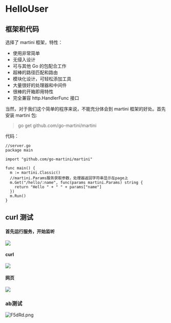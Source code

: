 # HelloUser
## 框架和代码
选择了 martini 框架，特性：

* 使用非常简单
* 无侵入设计
* 可与其他 Go 的包配合工作
* 超棒的路径匹配和路由
* 模块化设计，可轻松添加工具
* 大量很好的处理器和中间件
* 很棒的开箱即用特性
* 完全兼容 http.HandlerFunc 接口

当然，对于我们这个简单的程序来说，不能充分体会到 martini 框架的好处。首先安装 martini 包:

>go get github.com/go-martini/martini

代码：
```
//server.go
package main

import "github.com/go-martini/martini"

func main() {
  m := martini.Classic()
  //martini.Params服务获取参数，处理器返回字符串显示在page上
  m.Get("/hello/:name", func(params martini.Params) string {
    return "Hello " + " " + params["name"]
  })
  m.Run()
}
```
## curl 测试
#### 首先运行服务，开始监听
![](http://ww1.sinaimg.cn/large/0060lm7Tly1flc6e7mzzqj30m601kt93.jpg)

#### curl
![](http://ww1.sinaimg.cn/large/0060lm7Tly1flc6d7t9ayj30tm0cemzs.jpg)

#### 网页
![](http://ww4.sinaimg.cn/large/0060lm7Tly1flc6eecohnj30gy05smxl.jpg)

### ab测试
![F5dRd.png](https://s1.simimg.com/2017/11/10/F5dRd.png)
